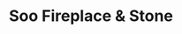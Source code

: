 ---
title: "Soo Fireplace & Stone"
url: /sault-ste-marie/soo-fireplace-and-stone/
shop: fireplace
---